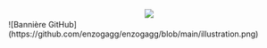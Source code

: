 <div id="header" align="center">
  <img src="https://media.giphy.com/media/M9gbBd9nbDrOTu1Mqx/giphy.gif" width="100"/>
</div>
![Bannière GitHub](https://github.com/enzogagg/enzogagg/blob/main/illustration.png)
